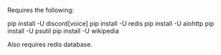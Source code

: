 Requires the following:

pip install -U discord[voice]
pip install -U redis
pip install -U aiohttp
pip install -U psutil
pip install -U wikipedia

Also requires redis database.
